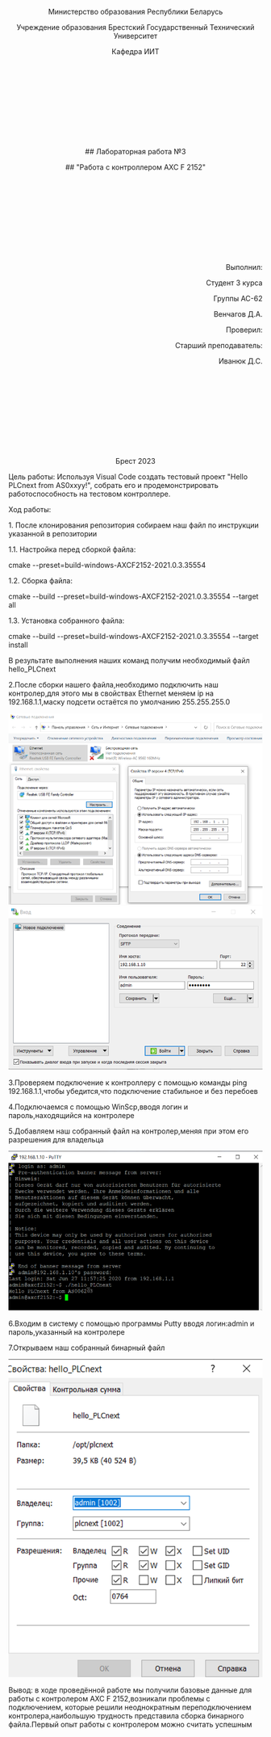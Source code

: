 <p align="center">Министерство образования Республики Беларусь</p>
<p align="center">Учреждение образования Брестский Государственный Технический Университет</p>
<p align="center">Кафедра ИИТ</p>
<br/><br/><br/><br/><br/><br/><br/><br/><br/>
<p align="center">## Лабораторная работа №3</p>
<p align="center">## "Работа с контроллером AXC F 2152"</p>
<br/><br/><br/><br/><br/><br/><br/><br/><br/>
<p align="right">Выполнил:</p>
<p align="right">Студент 3 курса</p>
<p align="right">Группы АС-62</p>
<p align="right">Венчагов Д.А.</p>
<p align="right">Проверил:</p>
<p align="right">Cтарший преподаватель:</p>
<p align="right">Иванюк Д.С.</p>
<br/><br/><br/><br/><br/><br/><br/><br/><br/>
<p align="center">Брест 2023</p>

<p> Цель работы: Используя Visual Code создать тестовый проект "Hello PLCnext from AS0xxyy!", собрать его и продемонстрировать работоспособность на тестовом контроллере.</p>
<p> Ход работы:
<p> 1. После клонирования репозитория собираем наш файл по инструкции указанной в репозитории </p>
<p> 1.1. Настройка перед сборкой файла:

cmake --preset=build-windows-AXCF2152-2021.0.3.35554

<p> 1.2. Сборка файла:

cmake --build --preset=build-windows-AXCF2152-2021.0.3.35554 --target all</p>

<p> 1.3. Установка собранного файла:

cmake --build --preset=build-windows-AXCF2152-2021.0.3.35554 --target install</p>

<p> В результате выполнения наших команд получим необходимый файл hello_PLCnext</p>
<p> 2.После сборки нашего файла,необходимо подключить наш контролер,для этого мы в свойствах Ethernet меняем ip на 192.168.1.1,маску подсети остаётся по умолчанию 255.255.255.0</p>



![](img/1.png)
![](img/2.png)



<p> 3.Проверяем подключение к контроллеру с помощью команды ping 192.168.1.1,чтобы убедится,что подключение стабильное и без перебоев</p>
<p> 4.Подключаемся с помощью WinScp,вводя логин и пароль,находящийся на контролере</p>
<p> 5.Добавляем наш собранный файл на контролер,меняя при этом его разрешения для владельца</p>



![](img/3.png)


<p> 6.Входим в систему с помощью программы Putty вводя логин:admin и пароль,указанный на контролере</p>
<p> 7.Открываем наш собранный бинарный файл</p>


![](img/4.png)


<p> Вывод: в ходе проведённой работе мы получили базовые данные для работы с контролером AXC F 2152,возникали проблемы с подключением, которые решили неоднократным переподключением контролера,наибольшую трудность представила сборка бинарного файла.Первый опыт работы с контролером можно считать успешным</p>